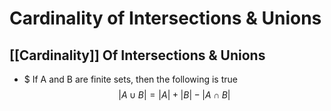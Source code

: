 # Cardinality of Intersections & Unions

## [[Cardinality]] Of Intersections & Unions

- $ If A and B are finite sets, then the following is true
$$
\lvert A \cup B \rvert = \lvert A \rvert  + \lvert B \rvert - \lvert A \cap B \rvert 
$$